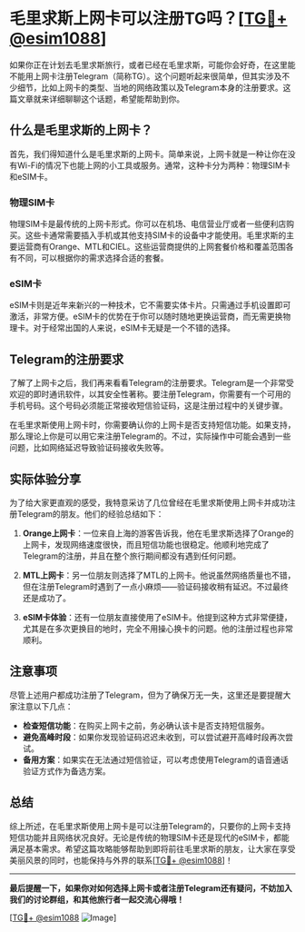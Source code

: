 # 毛里求斯上网卡可以注册TG吗？[[TG💪+ @esim1088](https://t.me/s/esim1088)]

如果你正在计划去毛里求斯旅行，或者已经在毛里求斯，可能你会好奇，在这里能不能用上网卡注册Telegram（简称TG）。这个问题听起来很简单，但其实涉及不少细节，比如上网卡的类型、当地的网络政策以及Telegram本身的注册要求。这篇文章就来详细聊聊这个话题，希望能帮助到你。

## 什么是毛里求斯的上网卡？

首先，我们得知道什么是毛里求斯的上网卡。简单来说，上网卡就是一种让你在没有Wi-Fi的情况下也能上网的小工具或服务。通常，这种卡分为两种：物理SIM卡和eSIM卡。

### 物理SIM卡

物理SIM卡是最传统的上网卡形式。你可以在机场、电信营业厅或者一些便利店购买。这些卡通常需要插入手机或其他支持SIM卡的设备中才能使用。毛里求斯的主要运营商有Orange、MTL和CIEL。这些运营商提供的上网套餐价格和覆盖范围各有不同，可以根据你的需求选择合适的套餐。

### eSIM卡

eSIM卡则是近年来新兴的一种技术，它不需要实体卡片。只需通过手机设置即可激活，非常方便。eSIM卡的优势在于你可以随时随地更换运营商，而无需更换物理卡。对于经常出国的人来说，eSIM卡无疑是一个不错的选择。

## Telegram的注册要求

了解了上网卡之后，我们再来看看Telegram的注册要求。Telegram是一个非常受欢迎的即时通讯软件，以其安全性著称。要注册Telegram，你需要有一个可用的手机号码。这个号码必须能正常接收短信验证码，这是注册过程中的关键步骤。

在毛里求斯使用上网卡时，你需要确认你的上网卡是否支持短信功能。如果支持，那么理论上你是可以用它来注册Telegram的。不过，实际操作中可能会遇到一些问题，比如网络延迟导致验证码接收失败等。

## 实际体验分享

为了给大家更直观的感受，我特意采访了几位曾经在毛里求斯使用上网卡并成功注册Telegram的朋友。他们的经验总结如下：

1. **Orange上网卡**：一位来自上海的游客告诉我，他在毛里求斯选择了Orange的上网卡，发现网络速度很快，而且短信功能也很稳定。他顺利地完成了Telegram的注册，并且在整个旅行期间都没有遇到任何问题。

2. **MTL上网卡**：另一位朋友则选择了MTL的上网卡。他说虽然网络质量也不错，但在注册Telegram时遇到了一点小麻烦——验证码接收稍有延迟。不过最终还是成功了。

3. **eSIM卡体验**：还有一位朋友直接使用了eSIM卡。他提到这种方式非常便捷，尤其是在多次更换目的地时，完全不用操心换卡的问题。他的注册过程也非常顺利。

## 注意事项

尽管上述用户都成功注册了Telegram，但为了确保万无一失，这里还是要提醒大家注意以下几点：

- **检查短信功能**：在购买上网卡之前，务必确认该卡是否支持短信服务。
- **避免高峰时段**：如果你发现验证码迟迟未收到，可以尝试避开高峰时段再次尝试。
- **备用方案**：如果实在无法通过短信验证，可以考虑使用Telegram的语音通话验证方式作为备选方案。

## 总结

综上所述，在毛里求斯使用上网卡是可以注册Telegram的，只要你的上网卡支持短信功能并且网络状况良好。无论是传统的物理SIM卡还是现代的eSIM卡，都能满足基本需求。希望这篇攻略能够帮助到即将前往毛里求斯的朋友，让大家在享受美丽风景的同时，也能保持与外界的联系[[TG💪+ @esim1088](https://t.me/s/esim1088)]！

---

**最后提醒一下，如果你对如何选择上网卡或者注册Telegram还有疑问，不妨加入我们的讨论群组，和其他旅行者一起交流心得哦！**

[[TG💪+ @esim1088](https://t.me/s/esim1088) ![Image](https://i.postimg.cc/4NQfJmqS/Snipaste-2025-05-13-00-14-12.png)]